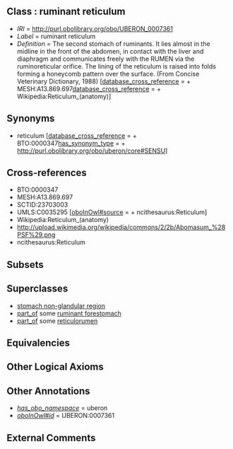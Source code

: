 
## Class : ruminant reticulum

 * *IRI* = http://purl.obolibrary.org/obo/UBERON_0007361
 * *Label* = ruminant reticulum
 * *Definition* = The second stomach of ruminants. It lies almost in the midline in the front of the abdomen, in contact with the liver and diaphragm and communicates freely with the RUMEN via the ruminoreticular orifice. The lining of the reticulum is raised into folds forming a honeycomb pattern over the surface. (From Concise Veterinary Dictionary, 1988) [[database_cross_reference](../../ef/oboInOwl#hasDbXref.md) =  + MESH:A13.869.697[database_cross_reference](../../ef/oboInOwl#hasDbXref.md) =  + Wikipedia:Reticulum_(anatomy)]

## Synonyms

 * reticulum [[database_cross_reference](../../ef/oboInOwl#hasDbXref.md) =  + BTO:0000347[has_synonym_type](../../pe/oboInOwl#hasSynonymType.md) =  + http://purl.obolibrary.org/obo/uberon/core#SENSU]

## Cross-references

 * BTO:0000347
 * MESH:A13.869.697
 * SCTID:23703003
 * UMLS:C0035295 [[oboInOwl#source](../../ce/oboInOwl#source.md) =  + ncithesaurus:Reticulum]
 * Wikipedia:Reticulum_(anatomy)
 * http://upload.wikimedia.org/wikipedia/commons/2/2b/Abomasum_%28PSF%29.png
 * ncithesaurus:Reticulum

## Subsets


## Superclasses

 * [stomach non-glandular region](../../UBERON/54/UBERON_0011954.md)
 * [part_of](../../BFO/50/BFO_0000050.md) some [ruminant forestomach](../../UBERON/59/UBERON_0007359.md)
 * [part_of](../../BFO/50/BFO_0000050.md) some [reticulorumen](../../UBERON/64/UBERON_0007364.md)

## Equivalencies


## Other Logical Axioms


## Other Annotations

 * *[has_obo_namespace](../../ce/oboInOwl#hasOBONamespace.md)* = uberon
 * *[oboInOwl#id](../../id/oboInOwl#id.md)* = UBERON:0007361

## External Comments

